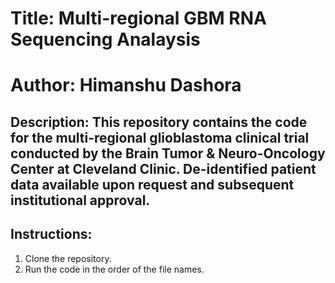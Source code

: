 # Title: Multi-regional GBM RNA Sequencing Analaysis
# Author: Himanshu Dashora
## Description: This repository contains the code for the multi-regional glioblastoma clinical trial conducted by the Brain Tumor & Neuro-Oncology Center at Cleveland Clinic. De-identified patient data available upon request and subsequent institutional approval.
## Instructions:
1. Clone the repository.
2. Run the code in the order of the file names.

